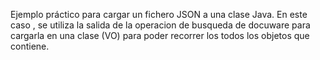 Ejemplo práctico para cargar un fichero JSON a una clase Java.
En este caso , se utiliza la salida de la operacion de busqueda de docuware para cargarla en una clase (VO) para poder recorrer los todos los objetos que contiene.